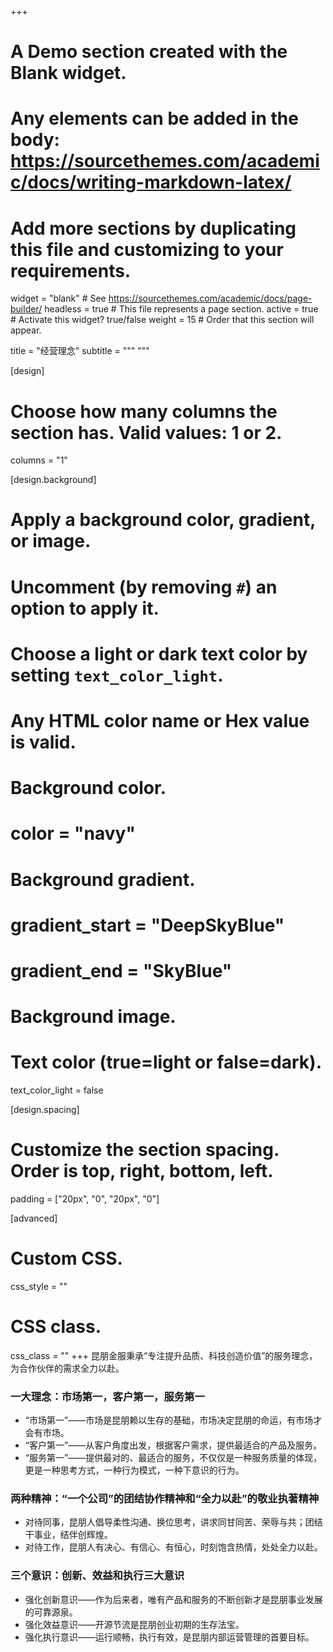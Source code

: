 +++
# A Demo section created with the Blank widget.
# Any elements can be added in the body: https://sourcethemes.com/academic/docs/writing-markdown-latex/
# Add more sections by duplicating this file and customizing to your requirements.

widget = "blank"  # See https://sourcethemes.com/academic/docs/page-builder/
headless = true  # This file represents a page section.
active = true  # Activate this widget? true/false
weight = 15  # Order that this section will appear.

title = "经营理念"
subtitle = """
"""

[design]
  # Choose how many columns the section has. Valid values: 1 or 2.
  columns = "1"

[design.background]
  # Apply a background color, gradient, or image.
  #   Uncomment (by removing `#`) an option to apply it.
  #   Choose a light or dark text color by setting `text_color_light`.
  #   Any HTML color name or Hex value is valid.

  # Background color.
  # color = "navy"
  
  # Background gradient.
  # gradient_start = "DeepSkyBlue"
  # gradient_end = "SkyBlue"
  
  # Background image.

  # Text color (true=light or false=dark).
  text_color_light = false

[design.spacing]
  # Customize the section spacing. Order is top, right, bottom, left.
  padding = ["20px", "0", "20px", "0"]

[advanced]
 # Custom CSS. 
 css_style = ""
 
 # CSS class.
 css_class = ""
+++
昆朋金服秉承“专注提升品质、科技创造价值”的服务理念，为合作伙伴的需求全力以赴。

### 一大理念：市场第一，客户第一，服务第一
  * “市场第一”——市场是昆朋赖以生存的基础，市场决定昆朋的命运，有市场才会有市场。
  * “客户第一”——从客户角度出发，根据客户需求，提供最适合的产品及服务。
  * “服务第一”——提供最对的、最适合的服务，不仅仅是一种服务质量的体现，更是一种思考方式，一种行为模式，一种下意识的行为。

### 两种精神：“一个公司”的团结协作精神和“全力以赴”的敬业执著精神
  * 对待同事，昆朋人倡导柔性沟通、换位思考，讲求同甘同苦、荣辱与共；团结干事业，结伴创辉煌。 
  * 对待工作，昆朋人有决心、有信心、有恒心，时刻饱含热情，处处全力以赴。 

### 三个意识：创新、效益和执行三大意识
  * 强化创新意识——作为后来者，唯有产品和服务的不断创新才是昆朋事业发展的可靠源泉。
  * 强化效益意识——开源节流是昆朋创业初期的生存法宝。 
  * 强化执行意识——运行顺畅，执行有效，是昆朋内部运营管理的首要目标。